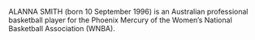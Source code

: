 ALANNA SMITH (born 10 September 1996) is an Australian professional basketball player for the Phoenix Mercury of the Women’s National Basketball Association (WNBA).
